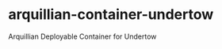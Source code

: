 arquillian-container-undertow
=============================

Arquillian Deployable Container for Undertow
